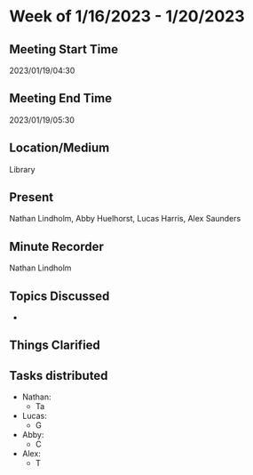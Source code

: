 # Week of 1/16/2023 - 1/20/2023

## Meeting Start Time 

2023/01/19/04:30

## Meeting End Time

2023/01/19/05:30

## Location/Medium

Library

## Present

Nathan Lindholm, Abby Huelhorst, Lucas Harris, Alex Saunders

## Minute Recorder

Nathan Lindholm

## Topics Discussed

- 

## Things Clarified



## Tasks distributed

- Nathan: 
  - Ta
- Lucas: 
  - G
- Abby:
  - C
- Alex:
  - T
